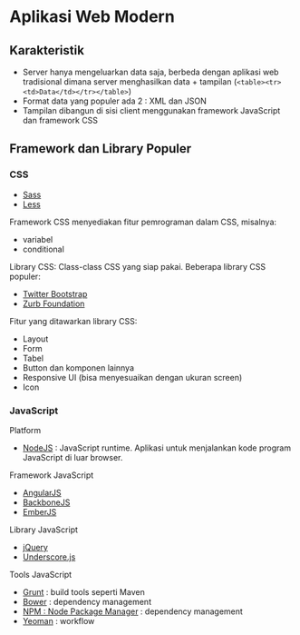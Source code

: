 # Aplikasi Web Modern #

## Karakteristik ##

* Server hanya mengeluarkan data saja, berbeda dengan aplikasi web tradisional dimana server menghasilkan data + tampilan (`<table><tr><td>Data</td></tr></table>`)
* Format data yang populer ada 2 : XML dan JSON
* Tampilan dibangun di sisi client menggunakan framework JavaScript dan framework CSS

## Framework dan Library Populer ##

### CSS ###

* [Sass](http://sass-lang.com/)
* [Less](http://lesscss.org/)

Framework CSS menyediakan fitur pemrograman dalam CSS, misalnya:

* variabel
* conditional

Library CSS: Class-class CSS yang siap pakai. Beberapa library CSS populer:

* [Twitter Bootstrap](http://getbootstrap.com/)
* [Zurb Foundation](http://foundation.zurb.com/)

Fitur yang ditawarkan library CSS:

* Layout
* Form
* Tabel
* Button dan komponen lainnya
* Responsive UI (bisa menyesuaikan dengan ukuran screen)
* Icon

### JavaScript ###

Platform

* [NodeJS](http://nodejs.org/) : JavaScript runtime. Aplikasi untuk menjalankan kode program JavaScript di luar browser.

Framework JavaScript

* [AngularJS](https://angularjs.org/)
* [BackboneJS](http://backbonejs.org/)
* [EmberJS](http://emberjs.com/)

Library JavaScript

* [jQuery](http://jquery.com/)
* [Underscore.js](http://underscorejs.org/)

Tools JavaScript

* [Grunt](http://gruntjs.com/) : build tools seperti Maven
* [Bower](http://bower.io/) : dependency management
* [NPM : Node Package Manager](https://www.npmjs.org/) : dependency management
* [Yeoman](http://yeoman.io/) : workflow


